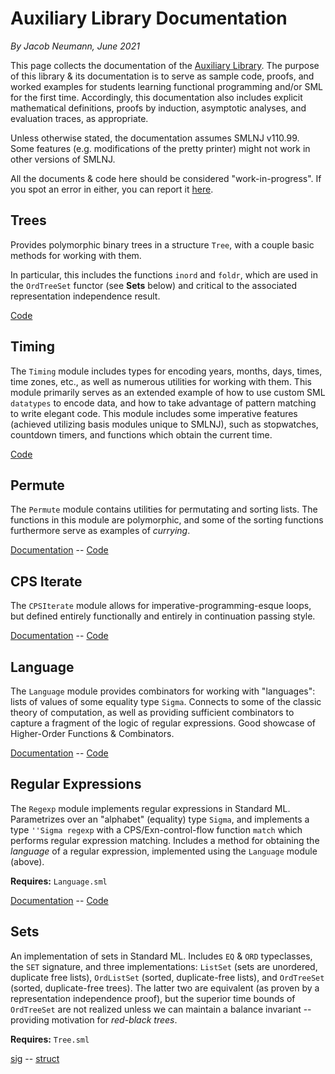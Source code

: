 # Auxiliary Library Documentation
_By Jacob Neumann, June 2021_

This page collects the documentation of the [Auxiliary Library](https://github.com/smlhelp/aux-library). The purpose of this library & its documentation is to serve as sample code, proofs, and worked examples for students learning functional programming and/or SML for the first time. Accordingly, this documentation also includes explicit mathematical definitions, proofs by induction, asymptotic analyses, and evaluation traces, as appropriate.

Unless otherwise stated, the documentation assumes SMLNJ v110.99. Some features (e.g. modifications of the pretty printer) might not work in other versions of SMLNJ.

All the documents & code here should be considered "work-in-progress". If you spot an error in either, you can report it [here](https://forms.gle/yuyc17oBnT4JvG5h9).

## Trees
Provides polymorphic binary trees in a structure `Tree`, with a couple basic methods for working with them. 

In particular, this includes the functions `inord` and `foldr`, which are used in the `OrdTreeSet` functor (see **Sets** below) and critical to the associated representation independence result.

[Code](https://raw.githubusercontent.com/smlhelp/aux-library/main/Tree.sml)

## Timing
The `Timing` module includes types for encoding years, months, days, times, time zones, etc., as well as numerous utilities for working with them. This module primarily serves as an extended example of how to use custom SML `datatypes` to encode data, and how to take advantage of pattern matching to write elegant code. This module includes some imperative features (achieved utilizing basis modules unique to SMLNJ), such as stopwatches, countdown timers, and functions which obtain the current time. 

[Code](https://raw.githubusercontent.com/smlhelp/aux-library/main/Timing.sml)

## Permute
The `Permute` module contains utilities for permutating and sorting lists. The functions in this module are polymorphic, and some of the sorting functions furthermore serve as examples of _currying_. 

[Documentation](https://github.com/smlhelp/aux-library/blob/main/documentation/permute.pdf) -- [Code](https://raw.githubusercontent.com/smlhelp/aux-library/main/Permute.sml)


## CPS Iterate
The `CPSIterate` module allows for imperative-programming-esque loops, but defined entirely functionally and entirely in continuation passing style. 

[Documentation](https://github.com/smlhelp/aux-library/blob/main/documentation/cpsIterate.pdf) -- [Code](https://raw.githubusercontent.com/smlhelp/aux-library/main/CPSIterate.sml)


## Language
The `Language` module provides combinators for working with "languages": lists of values of some equality type `Sigma`. Connects to some of the classic theory of computation, as well as providing sufficient combinators to capture a fragment of the logic of regular expressions. Good showcase of Higher-Order Functions & Combinators.

[Documentation](https://github.com/smlhelp/aux-library/blob/main/documentation/language.pdf) -- [Code](https://raw.githubusercontent.com/smlhelp/aux-library/main/Language.sml)

## Regular Expressions
The `Regexp` module implements regular expressions in Standard ML. Parametrizes over an "alphabet" (equality) type `Sigma`, and implements a type `''Sigma regexp` with a CPS/Exn-control-flow function `match` which performs regular expression matching. Includes a method for obtaining the *language* of a regular expression, implemented using the `Language` module (above).

**Requires:** `Language.sml`

[Documentation](https://github.com/smlhelp/aux-library/blob/main/documentation/regexp.pdf) -- [Code](https://raw.githubusercontent.com/smlhelp/aux-library/main/Regexp.sml)

## Sets
An implementation of sets in Standard ML. Includes `EQ` & `ORD` typeclasses, the `SET` signature, and three implementations: `ListSet` (sets are unordered, duplicate free lists), `OrdListSet` (sorted, duplicate-free lists), and `OrdTreeSet` (sorted, duplicate-free trees). The latter two are equivalent (as proven by a representation independence proof), but the superior time bounds of `OrdTreeSet` are not realized unless we can maintain a balance invariant -- providing motivation for _red-black trees_.

**Requires:** `Tree.sml`

[sig](https://raw.githubusercontent.com/smlhelp/aux-library/main/SET.sig) -- [struct](https://raw.githubusercontent.com/smlhelp/aux-library/main/Set.sml)


